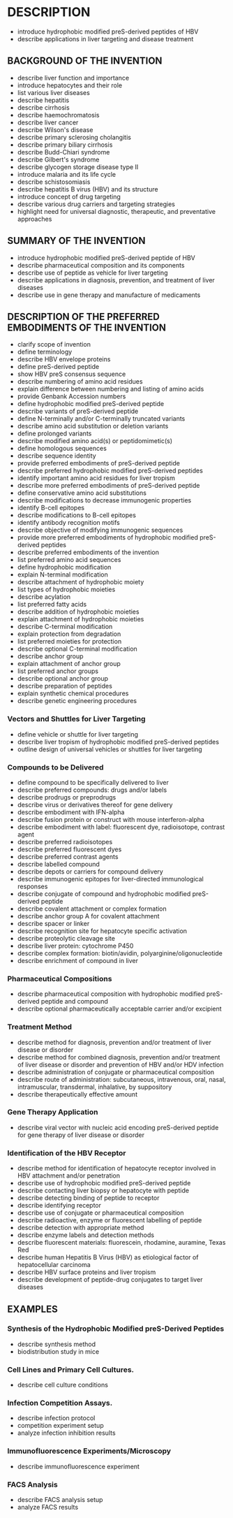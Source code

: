 # DESCRIPTION

- introduce hydrophobic modified preS-derived peptides of HBV
- describe applications in liver targeting and disease treatment

## BACKGROUND OF THE INVENTION

- describe liver function and importance
- introduce hepatocytes and their role
- list various liver diseases
- describe hepatitis
- describe cirrhosis
- describe haemochromatosis
- describe liver cancer
- describe Wilson's disease
- describe primary sclerosing cholangitis
- describe primary biliary cirrhosis
- describe Budd-Chiari syndrome
- describe Gilbert's syndrome
- describe glycogen storage disease type II
- introduce malaria and its life cycle
- describe schistosomiasis
- describe hepatitis B virus (HBV) and its structure
- introduce concept of drug targeting
- describe various drug carriers and targeting strategies
- highlight need for universal diagnostic, therapeutic, and preventative approaches

## SUMMARY OF THE INVENTION

- introduce hydrophobic modified preS-derived peptide of HBV
- describe pharmaceutical composition and its components
- describe use of peptide as vehicle for liver targeting
- describe applications in diagnosis, prevention, and treatment of liver diseases
- describe use in gene therapy and manufacture of medicaments

## DESCRIPTION OF THE PREFERRED EMBODIMENTS OF THE INVENTION

- clarify scope of invention
- define terminology
- describe HBV envelope proteins
- define preS-derived peptide
- show HBV preS consensus sequence
- describe numbering of amino acid residues
- explain difference between numbering and listing of amino acids
- provide Genbank Accession numbers
- define hydrophobic modified preS-derived peptide
- describe variants of preS-derived peptide
- define N-terminally and/or C-terminally truncated variants
- describe amino acid substitution or deletion variants
- define prolonged variants
- describe modified amino acid(s) or peptidomimetic(s)
- define homologous sequences
- describe sequence identity
- provide preferred embodiments of preS-derived peptide
- describe preferred hydrophobic modified preS-derived peptides
- identify important amino acid residues for liver tropism
- describe more preferred embodiments of preS-derived peptide
- define conservative amino acid substitutions
- describe modifications to decrease immunogenic properties
- identify B-cell epitopes
- describe modifications to B-cell epitopes
- identify antibody recognition motifs
- describe objective of modifying immunogenic sequences
- provide more preferred embodiments of hydrophobic modified preS-derived peptides
- describe preferred embodiments of the invention
- list preferred amino acid sequences
- define hydrophobic modification
- explain N-terminal modification
- describe attachment of hydrophobic moiety
- list types of hydrophobic moieties
- describe acylation
- list preferred fatty acids
- describe addition of hydrophobic moieties
- explain attachment of hydrophobic moieties
- describe C-terminal modification
- explain protection from degradation
- list preferred moieties for protection
- describe optional C-terminal modification
- describe anchor group
- explain attachment of anchor group
- list preferred anchor groups
- describe optional anchor group
- describe preparation of peptides
- explain synthetic chemical procedures
- describe genetic engineering procedures

### Vectors and Shuttles for Liver Targeting

- define vehicle or shuttle for liver targeting
- describe liver tropism of hydrophobic modified preS-derived peptides
- outline design of universal vehicles or shuttles for liver targeting

### Compounds to be Delivered

- define compound to be specifically delivered to liver
- describe preferred compounds: drugs and/or labels
- describe prodrugs or preprodrugs
- describe virus or derivatives thereof for gene delivery
- describe embodiment with IFN-alpha
- describe fusion protein or construct with mouse interferon-alpha
- describe embodiment with label: fluorescent dye, radioisotope, contrast agent
- describe preferred radioisotopes
- describe preferred fluorescent dyes
- describe preferred contrast agents
- describe labelled compound
- describe depots or carriers for compound delivery
- describe immunogenic epitopes for liver-directed immunological responses
- describe conjugate of compound and hydrophobic modified preS-derived peptide
- describe covalent attachment or complex formation
- describe anchor group A for covalent attachment
- describe spacer or linker
- describe recognition site for hepatocyte specific activation
- describe proteolytic cleavage site
- describe liver protein: cytochrome P450
- describe complex formation: biotin/avidin, polyarginine/oligonucleotide
- describe enrichment of compound in liver

### Pharmaceutical Compositions

- describe pharmaceutical composition with hydrophobic modified preS-derived peptide and compound
- describe optional pharmaceutically acceptable carrier and/or excipient

### Treatment Method

- describe method for diagnosis, prevention and/or treatment of liver disease or disorder
- describe method for combined diagnosis, prevention and/or treatment of liver disease or disorder and prevention of HBV and/or HDV infection
- describe administration of conjugate or pharmaceutical composition
- describe route of administration: subcutaneous, intravenous, oral, nasal, intramuscular, transdermal, inhalative, by suppository
- describe therapeutically effective amount

### Gene Therapy Application

- describe viral vector with nucleic acid encoding preS-derived peptide for gene therapy of liver disease or disorder

### Identification of the HBV Receptor

- describe method for identification of hepatocyte receptor involved in HBV attachment and/or penetration
- describe use of hydrophobic modified preS-derived peptide
- describe contacting liver biopsy or hepatocyte with peptide
- describe detecting binding of peptide to receptor
- describe identifying receptor
- describe use of conjugate or pharmaceutical composition
- describe radioactive, enzyme or fluorescent labelling of peptide
- describe detection with appropriate method
- describe enzyme labels and detection methods
- describe fluorescent materials: fluorescein, rhodamine, auramine, Texas Red
- describe human Hepatitis B Virus (HBV) as etiological factor of hepatocellular carcinoma
- describe HBV surface proteins and liver tropism
- describe development of peptide-drug conjugates to target liver diseases

## EXAMPLES

### Synthesis of the Hydrophobic Modified preS-Derived Peptides

- describe synthesis method
- biodistribution study in mice

### Cell Lines and Primary Cell Cultures.

- describe cell culture conditions

### Infection Competition Assays.

- describe infection protocol
- competition experiment setup
- analyze infection inhibition results

### Immunofluorescence Experiments/Microscopy

- describe immunofluorescence experiment

### FACS Analysis

- describe FACS analysis setup
- analyze FACS results

